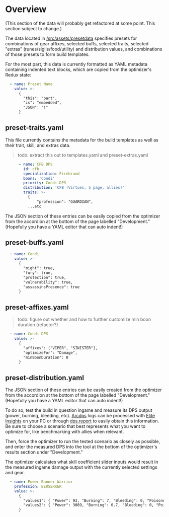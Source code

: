 # Overview

(This section of the data will probably get refactored at some point. This section subject to change.)

The data located in [/src/assets/presetdata](../../../src/assets/presetdata) specifies presets for combinations of gear affixes, selected buffs, selected traits, selected "extras" (runes/sigils/food/utility) and distribution values, and combinations of those presets to form build templates.

For the most part, this data is currently formatted as YAML metadata containing indented text blocks, which are copied from the optimizer's Redux state:

```yaml
  - name: Preset Name
    value: >-
      {
        "this": "part",
        "is": "embedded",
        "JSON": "!"
      }
```

## preset-traits.yaml

This file currently contains the metadata for the build templates as well as their trait, skill, and extras data.

> todo: extract this out to templates.yaml and preset-extras.yaml

```yaml
      - name: CFB DPS
        id: cfb
        specialization: Firebrand
        boons: 'Condi'
        priority: Condi DPS
        distribution: 'CFB (Virtues, 5 page, allies)'
        traits: >-
          {
              "profession": "GUARDIAN",
          ...etc
```

The JSON section of these entries can be easily copied from the optimizer from the accordion at the bottom of the page labelled "Development." (Hopefully you have a YAML editor that can auto indent!)

## preset-buffs.yaml

```yaml
  - name: Condi
    value: >-
      {
        "might": true,
        "fury": true,
        "protection": true,
        "vulnerability": true,
        "assassinsPresence": true
      }
```

## preset-affixes.yaml

> todo: figure out whether and how to further customize min boon duration (refactor?)

```yaml
  - name: Condi DPS
    value: >-
      {
        "affixes": ["VIPER", "SINISTER"],
        "optimizeFor": "Damage",
        "minBoonDuration": 0
      }
```

## preset-distribution.yaml

The JSON section of these entries can be easily created from the optimizer from the accordion at the bottom of the page labelled "Development." (Hopefully you have a YAML editor that can auto indent!)

To do so, test the build in question ingame and measure its DPS output (power, burning, bleeding, etc). [Arcdps](https://www.deltaconnected.com/arcdps/) logs can be processed with [Elite Insights](https://github.com/baaron4/GW2-Elite-Insights-Parser) on your PC or through [dps.report](https://dps.report/) to easily obtain this information. Be sure to choose a scenario that best represents what you want to optimize for, like benchmarking with allies when relevant.

Then, force the optimizer to run the tested scenario as closely as possible, and enter the measured DPS into the tool at the bottom of the optimizer's results section under "Development."

The optimizer calculates what skill coefficient slider inputs would result in the measured ingame damage output with the currently selected settings and gear.

```yaml
  - name: Power Banner Warrior
    profession: BERSERKER
    value: >-
      {
        "values1": { "Power": 93, "Burning": 7, "Bleeding": 0, "Poisoned": 0, "Torment": 0, "Confusion": 0 },
        "values2": { "Power": 3089, "Burning": 0.7, "Bleeding": 0, "Poisoned": 0, "Torment": 0, "Confusion": 0 }
      }
```